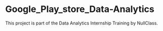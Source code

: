 # Google_Play_store_Data-Analytics
This project is part of the Data Analytics Internship Training by NullClass.
